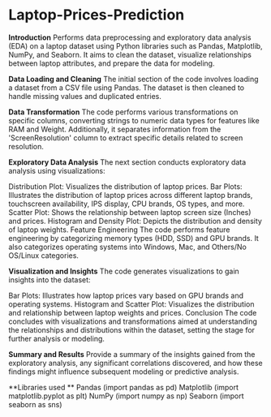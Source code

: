 # Laptop-Prices-Prediction

**Introduction**
Performs data preprocessing and exploratory data analysis (EDA) on a laptop dataset using Python libraries such as Pandas, Matplotlib, NumPy, and Seaborn. It aims to clean the dataset, visualize relationships between laptop attributes, and prepare the data for modeling.

**Data Loading and Cleaning**
The initial section of the code involves loading a dataset from a CSV file using Pandas. The dataset is then cleaned to handle missing values and duplicated entries.

**Data Transformation**
The code performs various transformations on specific columns, converting strings to numeric data types for features like RAM and Weight. Additionally, it separates information from the 'ScreenResolution' column to extract specific details related to screen resolution.

**Exploratory Data Analysis**
The next section conducts exploratory data analysis using visualizations:

Distribution Plot: Visualizes the distribution of laptop prices.
Bar Plots: Illustrates the distribution of laptop prices across different laptop brands, touchscreen availability, IPS display, CPU brands, OS types, and more.
Scatter Plot: Shows the relationship between laptop screen size (Inches) and prices.
Histogram and Density Plot: Depicts the distribution and density of laptop weights.
Feature Engineering
The code performs feature engineering by categorizing memory types (HDD, SSD) and GPU brands. It also categorizes operating systems into Windows, Mac, and Others/No OS/Linux categories.

**Visualization and Insights**
The code generates visualizations to gain insights into the dataset:

Bar Plots: Illustrates how laptop prices vary based on GPU brands and operating systems.
Histogram and Scatter Plot: Visualizes the distribution and relationship between laptop weights and prices.
Conclusion
The code concludes with visualizations and transformations aimed at understanding the relationships and distributions within the dataset, setting the stage for further analysis or modeling.

**Summary and Results**
Provide a summary of the insights gained from the exploratory analysis, any significant correlations discovered, and how these findings might influence subsequent modeling or predictive analysis.

**Libraries used **
Pandas (import pandas as pd)
Matplotlib (import matplotlib.pyplot as plt)
NumPy (import numpy as np)
Seaborn (import seaborn as sns)

